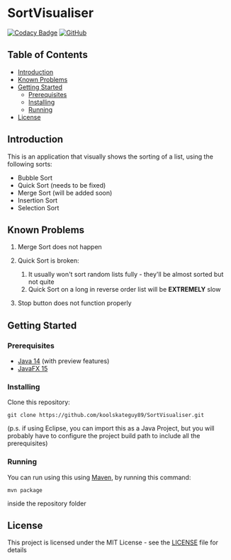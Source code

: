 # SortVisualiser

[![Codacy Badge](https://app.codacy.com/project/badge/Grade/7f1307d0b35e4fa48c793b57a9c4217d)](https://www.codacy.com/gh/koolskateguy89/SortVisualiser/dashboard?utm_source=github.com&amp;utm_medium=referral&amp;utm_content=koolskateguy89/SortVisualiser&amp;utm_campaign=Badge_Grade)
[![GitHub](https://img.shields.io/github/license/koolskateguy89/SortVisualiser)](LICENSE)

## Table of Contents

- [Introduction](#introduction)
- [Known Problems](#known-problems)
- [Getting Started](#getting-started)
    - [Prerequisites](#prerequisites)
    - [Installing](#installing)
    - [Running](#running)
- [License](#license)

## Introduction

This is an application that visually shows the sorting of a list, using the following sorts:
- Bubble Sort
- Quick Sort (needs to be fixed)
- Merge Sort (will be added soon)
- Insertion Sort
- Selection Sort

## Known Problems

1. Merge Sort does not happen

2. Quick Sort is broken:
    1. It usually won't sort random lists fully - they'll be almost sorted but not quite
    2. Quick Sort on a long in reverse order list will be **EXTREMELY** slow

3. Stop button does not function properly

## Getting Started

### Prerequisites

-  [Java 14](https://www.oracle.com/uk/java/technologies/javase-downloads.html) (with preview features)
-  [JavaFX 15](https://openjfx.io/)

### Installing

Clone this repository:
```
git clone https://github.com/koolskateguy89/SortVisualiser.git
```

(p.s. if using Eclipse, you can import this as a Java Project, but you will probably have to configure the project build path to include all the prerequisites)

### Running

You can run using this using [Maven](https://maven.apache.org), by running this command:
```
mvn package
```
inside the repository folder

## License

This project is licensed under the MIT License - see the [LICENSE](LICENSE) file for details
